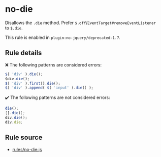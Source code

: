 # no-die

Disallows the `.die` method. Prefer `$.off`/`EventTarget#removeEventListener` to `$.die`.

This rule is enabled in `plugin:no-jquery/deprecated-1.7`.

## Rule details

❌ The following patterns are considered errors:
```js
$( 'div' ).die();
$div.die();
$( 'div' ).first().die();
$( 'div' ).append( $( 'input' ).die() );
```

✔️ The following patterns are not considered errors:
```js
die();
[].die();
div.die();
div.die;
```
## Rule source

* [rules/no-die.js](../rules/no-die.js)

